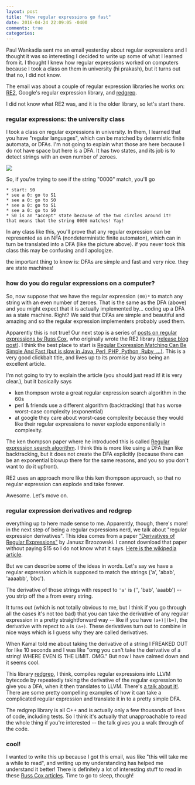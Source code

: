 ```yaml
---
layout: post
title: "How regular expressions go fast"
date: 2016-04-24 22:09:05 -0400
comments: true
categories: 
---
```


Paul Wankadia sent me an email yesterday about regular expressions and I thought it was so interesting I decided to write up some of what I learned from it. I thought I knew how regular expressions worked on computers because I took a class on them in university (hi prakash), but it turns out that no, I did not know.

The email was about a couple of regular expression libraries he works on: [RE2](https://github.com/google/re2), Google's regular expression library, and [redgrep](https://github.com/google/redgrep).

I did not know what RE2 was, and it is the older library, so let's start there.

### regular expressions: the university class

I took a class on regular expressions in university. In them, I learned that you have "regular languages", which can be matched by determistic finite automata, or DFAs. I'm not going to explain what those are here because I do not have space but here is a DFA. It has two states, and its job is to detect strings with an even number of zeroes.

<img src="/images/dfa.png">

So, if you're trying to see if the string "0000" match, you'll go

```
* start: S0
* see a 0: go to S1
* see a 0: go to S0
* see a 0: go to S1
* see a 0: go to S0
* S0 is an "accept" state because of the two circles around it!
that means that the string 0000 matches! Yay!
```

In any class like this, you'll prove that any regular expression can be represented as an NFA (nondeterministic finite automaton), which can in turn be translated into a DFA (like the picture above). if you never took this class this may be confusing and I apologize.

the important thing to know is: DFAs are simple and fast and very nice. they are state machines!

### how do you do regular expressions on a computer?

So, now suppose that we have the regular expression `(00)*` to match any string with an even number of zeroes. That is the same as the DFA (above) and you might expect that it is actually implemented by... coding up a DFA as a state machine. Right? We said that DFAs are simple and beautiful and amazing and so the regular expression implementers probably used them.

Apparently this is not true! Our next stop is a series of [posts on regular expressions by Russ Cox](https://swtch.com/~rsc/regexp/), who originally wrote the RE2 library ([release blog post](http://google-opensource.blogspot.ca/2010/03/re2-principled-approach-to-regular.html)). I think the best place to start is [Regular Expression Matching Can Be Simple And Fast (but is slow in Java, Perl, PHP, Python, Ruby, ...)](https://swtch.com/~rsc/regexp/regexp1.html). This is a very good clickbait title, and lives up to its promise by also being an excellent article.

I'm not going to try to explain the article (you should just read it! it is very clear.), but it basically says

* ken thompson wrote a great regular expression search algorithm in the 60s
* perl & friends use a different algorithm (backtracking) that has worse worst-case complexity (exponential)
* at google they care about worst-case complexity because they would like their regular expressions to never explode exponentially in complexity.

The ken thompson paper where he introduced this is called [Regular expression search algorithm](http://www.fing.edu.uy/inco/cursos/intropln/material/p419-thompson.pdf). I think this is more like using a DFA than like backtracking, but it does not create the DFA explicitly (because there can be an exponential blowup there for the same reasons, and you so you don't want to do it upfront).

RE2 uses an approach more like this ken thompson approach, so that no regular expression can explode and take forever.

Awesome. Let's move on.

### regular expression derivatives and redgrep

everything up to here made sense to me. Apparently, though, there's more! in the next step of being a regular expressions nerd, we talk about "regular expression derivatives". This idea comes from a paper ["Derivatives of Regular Expressions"](http://dl.acm.org/citation.cfm?id=321249) by Janusz Brzozowski. I cannot download that paper without paying $15 so I do not know what it says. [Here is the wikipedia article](https://en.wikipedia.org/wiki/Brzozowski_derivative).

But we can describe some of the ideas in words. Let's say we have a regular expression which is supposed to match the strings ('a', 'abab', 'aaaabb', 'bbc').

The derivative of those strings with respect to `'a'` is ('', 'bab', 'aaabb') -- you strip off the `a` from every string.

It turns out (which is not totally obvious to me, but I think if you go through all the cases it's not too bad) that you can take the derivative of any regular expression in a pretty straightforward way -- like if you have `(a+)|(b+)`, the derivative with repect to `a` is `(a+)`. These derivatives turn out to combine in nice ways which is I guess why they are called derivatives.

When Kamal told me about taking the derivative of a string I FREAKED OUT for like 10 seconds and I was like "omg you can't take the derivative of a string! WHERE EVEN IS THE LIMIT. OMG." But now I have calmed down and it seems cool.

This library [redgrep](https://github.com/google/redgrep), I think, compiles regular expressions into LLVM bytecode by repeatedly taking the derivative of the regular expression to give you a DFA, when it then translates to LLVM. There's [a talk about it!](https://www.youtube.com/watch?v=CMhqlRBfVX4&feature=youtu.be). There are some pretty compelling examples of how it can take a complicated regular expression and translate it in to a pretty simple DFA.

The redgrep library is all C++ and is actually only a few thousands of lines of code, including tests. So I think it's actually that unapproachable to read the whole thing if you're interested -- the talk gives you a walk through of the code.

### cool!

I wanted to write this up because I got this email, was like "this will take me a while to read", and writing up my understanding has helped me understand it better! There is definitely a lot of interesting stuff to read in these [Russ Cox articles](https://swtch.com/~rsc/regexp/). Time to go to sleep, though!
